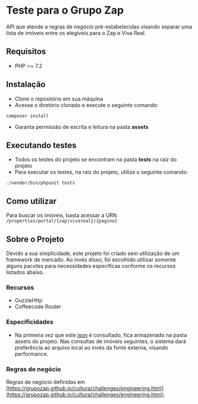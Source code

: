 # Teste para o Grupo Zap

API que atende a regras de negócio pré-estabelecidas visando separar uma lista de imóveis entre os elegíveis para o Zap e Viva Real.

## Requisitos
- PHP >= 7.2

## Instalação
- Clone o repositório em sua máquina
- Acesse o diretório clonado e execute o seguinte comando:
```
composer install
```
- Garanta permissão de escrita e leitura na pasta **assets**

## Executando testes
- Todos os testes do projeto se encontram na pasta **tests** na raiz do projeto
- Para executar os testes, na raiz do projeto, utilize o seguinte comando:
```
./vendor/bin/phpunit tests
```

## Como utilizar
Para buscar os imóveis, basta acessar a URN 
```/properties/portal/{zap|vivareal}/{pagina}```

## Sobre o Projeto
Devido a sua simplicidade, este projeto foi criado sem utilização de um framework de mercado.
Ao invés disso, foi escolhido utilizar somente alguns pacotes para necessidades específicas conforme os recursos listados abaixo.

### Recursos
- GuzzleHttp
- Coffeecode Router

### Especificidades
- Na primeira vez que este [json](http://grupozap-code-challenge.s3-website-us-east-1.amazonaws.com/sources/source-2.json) é consultado, fica armazenado na pasta assets do projeto. Nas consultas de imóveis seguintes, o sistema dará preferência ao arquivo local ao invés da fonte externa, visando performance.

### Regras de negócio
Regras de negócio definidas em [https://grupozap.github.io/cultura/challenges/engineering.html](https://grupozap.github.io/cultura/challenges/engineering.html).